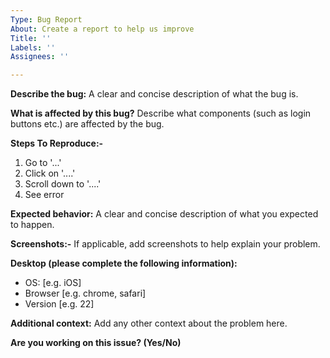 ```yaml
---
Type: Bug Report
About: Create a report to help us improve
Title: ''
Labels: ''
Assignees: ''

---
```

 
**Describe the bug:**
A clear and concise description of what the bug is.

**What is affected by this bug?**
Describe what components (such as login buttons etc.) are affected by the bug.

**Steps To Reproduce:-**

1. Go to '...'
2. Click on '....'
3. Scroll down to '....'
4. See error

**Expected behavior:**
A clear and concise description of what you expected to happen.

**Screenshots:-**
If applicable, add screenshots to help explain your problem.

**Desktop (please complete the following information):**
 - OS: [e.g. iOS]
 - Browser [e.g. chrome, safari]
 - Version [e.g. 22]

**Additional context:**
Add any other context about the problem here.

**Are you working on this issue? (Yes/No)**
